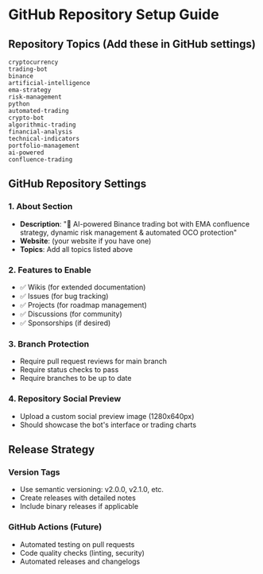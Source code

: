 # GitHub Repository Setup Guide

## Repository Topics (Add these in GitHub settings)

```
cryptocurrency
trading-bot
binance
artificial-intelligence
ema-strategy
risk-management
python
automated-trading
crypto-bot
algorithmic-trading
financial-analysis
technical-indicators
portfolio-management
ai-powered
confluence-trading
```

## GitHub Repository Settings

### 1. About Section
- **Description**: "🤖 AI-powered Binance trading bot with EMA confluence strategy, dynamic risk management & automated OCO protection"
- **Website**: (your website if you have one)
- **Topics**: Add all topics listed above

### 2. Features to Enable
- ✅ Wikis (for extended documentation)
- ✅ Issues (for bug tracking)
- ✅ Projects (for roadmap management)
- ✅ Discussions (for community)
- ✅ Sponsorships (if desired)

### 3. Branch Protection
- Require pull request reviews for main branch
- Require status checks to pass
- Require branches to be up to date

### 4. Repository Social Preview
- Upload a custom social preview image (1280x640px)
- Should showcase the bot's interface or trading charts

## Release Strategy

### Version Tags
- Use semantic versioning: v2.0.0, v2.1.0, etc.
- Create releases with detailed notes
- Include binary releases if applicable

### GitHub Actions (Future)
- Automated testing on pull requests
- Code quality checks (linting, security)
- Automated releases and changelogs
